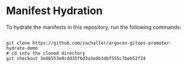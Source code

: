 
# Manifest Hydration

To hydrate the manifests in this repository, run the following commands:

```shell

git clone https://github.com/zachaller/argocon-gitops-promoter-hydrate-demo
# cd into the cloned directory
git checkout 3e86553e9cdd35f6d3a3e8b34bf555c7beb52f24
```